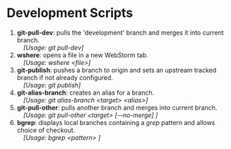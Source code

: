 # Development Scripts

1) <strong>git-pull-dev</strong>: pulls the 'development' branch and merges it into current branch.<br />
&emsp;<em>[Usage: git pull-dev]</em>
2) <strong>wshere</strong>: opens a file in a new WebStorm tab.<br />
&emsp;<em>[Usage: wshere \<file\>]</em>
3) <strong>git-publish</strong>: pushes a branch to origin and sets an upstream tracked branch if not already configured.<br />
&emsp;<em>[Usage: git publish]</em>
4) <strong>git-alias-branch</strong>: creates an alias for a branch.<br />
&emsp;<em>[Usage: git alias-branch \<target\> \<alias\>]</em>
5) <strong>git-pull-other</strong>: pulls another branch and merges into current branch.<br />
&emsp;<em>[Usage: git pull-other \<target\> [--no-merge] ]</em>
6) <strong>bgrep</strong>: displays local branches containing a <em>grep</em> pattern and allows choice of checkout.<br />
&emsp;<em>[Usage: bgrep \<pattern\> ]</em>
